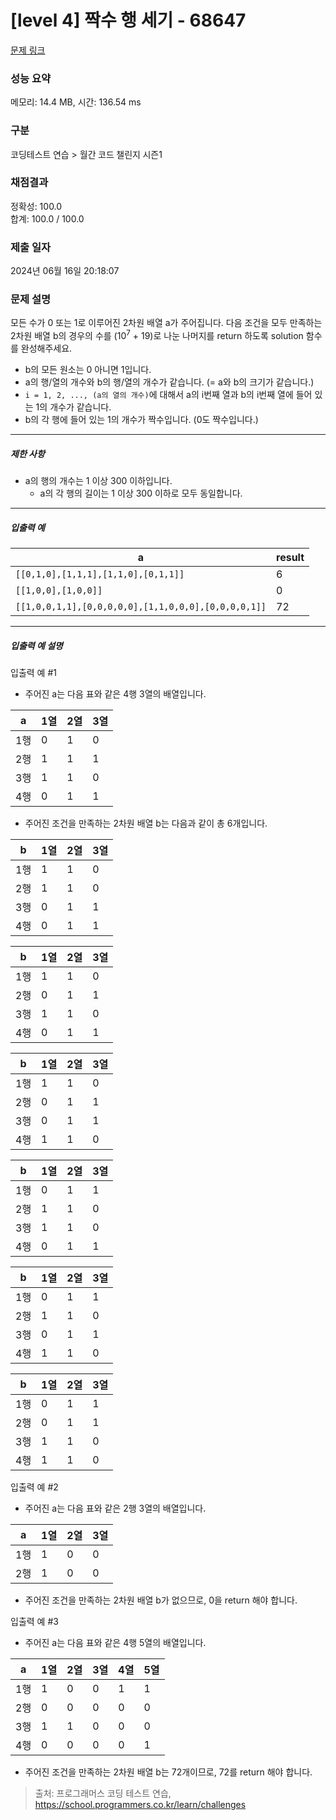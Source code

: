 # [level 4] 짝수 행 세기 - 68647 

[문제 링크](https://school.programmers.co.kr/learn/courses/30/lessons/68647) 

### 성능 요약

메모리: 14.4 MB, 시간: 136.54 ms

### 구분

코딩테스트 연습 > 월간 코드 챌린지 시즌1

### 채점결과

정확성: 100.0<br/>합계: 100.0 / 100.0

### 제출 일자

2024년 06월 16일 20:18:07

### 문제 설명

<p>모든 수가 0 또는 1로 이루어진 2차원 배열 a가 주어집니다. 다음 조건을 모두 만족하는 2차원 배열 b의 경우의 수를 (10<sup>7</sup> + 19)로 나눈 나머지를 return 하도록 solution 함수를 완성해주세요.</p>

<ul>
<li>b의 모든 원소는 0 아니면 1입니다.</li>
<li>a의 행/열의 개수와 b의 행/열의 개수가 같습니다. (= a와 b의 크기가 같습니다.)</li>
<li><code>i = 1, 2, ..., (a의 열의 개수)</code>에 대해서 a의 i번째 열과 b의 i번째 열에 들어 있는 1의 개수가 같습니다.</li>
<li>b의 각 행에 들어 있는 1의 개수가 짝수입니다. (0도 짝수입니다.)</li>
</ul>

<hr>

<h5>제한 사항</h5>

<ul>
<li>a의 행의 개수는 1 이상 300 이하입니다.

<ul>
<li>a의 각 행의 길이는 1 이상 300 이하로 모두 동일합니다.</li>
</ul></li>
</ul>

<hr>

<h5>입출력 예</h5>
<table class="table">
        <thead><tr>
<th>a</th>
<th>result</th>
</tr>
</thead>
        <tbody><tr>
<td><code>[[0,1,0],[1,1,1],[1,1,0],[0,1,1]]</code></td>
<td>6</td>
</tr>
<tr>
<td><code>[[1,0,0],[1,0,0]]</code></td>
<td>0</td>
</tr>
<tr>
<td><code>[[1,0,0,1,1],[0,0,0,0,0],[1,1,0,0,0],[0,0,0,0,1]]</code></td>
<td>72</td>
</tr>
</tbody>
      </table>
<hr>

<h5>입출력 예 설명</h5>

<p>입출력 예 #1</p>

<ul>
<li>주어진 a는 다음 표와 같은 4행 3열의 배열입니다.</li>
</ul>
<table class="table">
        <thead><tr>
<th>a</th>
<th>1열</th>
<th>2열</th>
<th>3열</th>
</tr>
</thead>
        <tbody><tr>
<td>1행</td>
<td>0</td>
<td>1</td>
<td>0</td>
</tr>
<tr>
<td>2행</td>
<td>1</td>
<td>1</td>
<td>1</td>
</tr>
<tr>
<td>3행</td>
<td>1</td>
<td>1</td>
<td>0</td>
</tr>
<tr>
<td>4행</td>
<td>0</td>
<td>1</td>
<td>1</td>
</tr>
</tbody>
      </table>
<ul>
<li>주어진 조건을 만족하는 2차원 배열 b는 다음과 같이 총 6개입니다.</li>
</ul>
<table class="table">
        <thead><tr>
<th>b</th>
<th>1열</th>
<th>2열</th>
<th>3열</th>
</tr>
</thead>
        <tbody><tr>
<td>1행</td>
<td>1</td>
<td>1</td>
<td>0</td>
</tr>
<tr>
<td>2행</td>
<td>1</td>
<td>1</td>
<td>0</td>
</tr>
<tr>
<td>3행</td>
<td>0</td>
<td>1</td>
<td>1</td>
</tr>
<tr>
<td>4행</td>
<td>0</td>
<td>1</td>
<td>1</td>
</tr>
</tbody>
      </table><table class="table">
        <thead><tr>
<th>b</th>
<th>1열</th>
<th>2열</th>
<th>3열</th>
</tr>
</thead>
        <tbody><tr>
<td>1행</td>
<td>1</td>
<td>1</td>
<td>0</td>
</tr>
<tr>
<td>2행</td>
<td>0</td>
<td>1</td>
<td>1</td>
</tr>
<tr>
<td>3행</td>
<td>1</td>
<td>1</td>
<td>0</td>
</tr>
<tr>
<td>4행</td>
<td>0</td>
<td>1</td>
<td>1</td>
</tr>
</tbody>
      </table><table class="table">
        <thead><tr>
<th>b</th>
<th>1열</th>
<th>2열</th>
<th>3열</th>
</tr>
</thead>
        <tbody><tr>
<td>1행</td>
<td>1</td>
<td>1</td>
<td>0</td>
</tr>
<tr>
<td>2행</td>
<td>0</td>
<td>1</td>
<td>1</td>
</tr>
<tr>
<td>3행</td>
<td>0</td>
<td>1</td>
<td>1</td>
</tr>
<tr>
<td>4행</td>
<td>1</td>
<td>1</td>
<td>0</td>
</tr>
</tbody>
      </table><table class="table">
        <thead><tr>
<th>b</th>
<th>1열</th>
<th>2열</th>
<th>3열</th>
</tr>
</thead>
        <tbody><tr>
<td>1행</td>
<td>0</td>
<td>1</td>
<td>1</td>
</tr>
<tr>
<td>2행</td>
<td>1</td>
<td>1</td>
<td>0</td>
</tr>
<tr>
<td>3행</td>
<td>1</td>
<td>1</td>
<td>0</td>
</tr>
<tr>
<td>4행</td>
<td>0</td>
<td>1</td>
<td>1</td>
</tr>
</tbody>
      </table><table class="table">
        <thead><tr>
<th>b</th>
<th>1열</th>
<th>2열</th>
<th>3열</th>
</tr>
</thead>
        <tbody><tr>
<td>1행</td>
<td>0</td>
<td>1</td>
<td>1</td>
</tr>
<tr>
<td>2행</td>
<td>1</td>
<td>1</td>
<td>0</td>
</tr>
<tr>
<td>3행</td>
<td>0</td>
<td>1</td>
<td>1</td>
</tr>
<tr>
<td>4행</td>
<td>1</td>
<td>1</td>
<td>0</td>
</tr>
</tbody>
      </table><table class="table">
        <thead><tr>
<th>b</th>
<th>1열</th>
<th>2열</th>
<th>3열</th>
</tr>
</thead>
        <tbody><tr>
<td>1행</td>
<td>0</td>
<td>1</td>
<td>1</td>
</tr>
<tr>
<td>2행</td>
<td>0</td>
<td>1</td>
<td>1</td>
</tr>
<tr>
<td>3행</td>
<td>1</td>
<td>1</td>
<td>0</td>
</tr>
<tr>
<td>4행</td>
<td>1</td>
<td>1</td>
<td>0</td>
</tr>
</tbody>
      </table>
<p>입출력 예 #2</p>

<ul>
<li>주어진 a는 다음 표와 같은 2행 3열의 배열입니다.</li>
</ul>
<table class="table">
        <thead><tr>
<th>a</th>
<th>1열</th>
<th>2열</th>
<th>3열</th>
</tr>
</thead>
        <tbody><tr>
<td>1행</td>
<td>1</td>
<td>0</td>
<td>0</td>
</tr>
<tr>
<td>2행</td>
<td>1</td>
<td>0</td>
<td>0</td>
</tr>
</tbody>
      </table>
<ul>
<li>주어진 조건을 만족하는 2차원 배열 b가 없으므로, 0을 return 해야 합니다.</li>
</ul>

<p>입출력 예 #3</p>

<ul>
<li>주어진 a는 다음 표와 같은 4행 5열의 배열입니다.</li>
</ul>
<table class="table">
        <thead><tr>
<th>a</th>
<th>1열</th>
<th>2열</th>
<th>3열</th>
<th>4열</th>
<th>5열</th>
</tr>
</thead>
        <tbody><tr>
<td>1행</td>
<td>1</td>
<td>0</td>
<td>0</td>
<td>1</td>
<td>1</td>
</tr>
<tr>
<td>2행</td>
<td>0</td>
<td>0</td>
<td>0</td>
<td>0</td>
<td>0</td>
</tr>
<tr>
<td>3행</td>
<td>1</td>
<td>1</td>
<td>0</td>
<td>0</td>
<td>0</td>
</tr>
<tr>
<td>4행</td>
<td>0</td>
<td>0</td>
<td>0</td>
<td>0</td>
<td>1</td>
</tr>
</tbody>
      </table>
<ul>
<li>주어진 조건을 만족하는 2차원 배열 b는 72개이므로, 72를 return 해야 합니다.</li>
</ul>


> 출처: 프로그래머스 코딩 테스트 연습, https://school.programmers.co.kr/learn/challenges